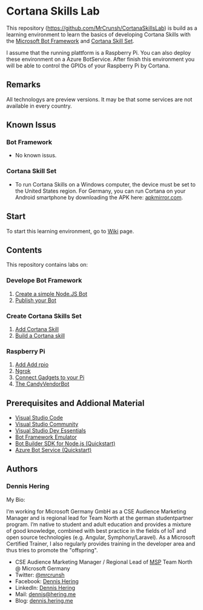 # Cortana Skills Lab
This repository (https://github.com/MrCrunsh/CortanaSkillsLab) is build as a learning environment to learn the basics of developing Cortana Skills with the [Microsoft Bot Framework][1] and [Cortana Skill Set][2].

I assume that the running plattform is a Raspberry Pi. You can also deploy these environment on a Azure BotService.
After finish this environment you will be able to control the GPIOs of your Raspberry Pi by Cortana.

[1]: https://dev.botframework.com/
[2]: https://developer.microsoft.com/de-de/cortana/

## Remarks ##
All technologys are preview versions. It may be that some services are not available in every country.

## Known Issus ##
### Bot Framework ###
+ No known issus.
### Cortana Skill Set ###
+ To run Cortana Skills on a Windows computer, the device must be set to the United States region. For Germany, you can run Cortana on your Android smartphone by downloading the APK here: [apkmirror.com](https://www.apkmirror.com/apk/microsoft-corporation/cortana/).

## Start ##
To start this learning environment, go to [Wiki](https://github.com/MrCrunsh/CortanaSkillsLab/wiki) page.

## Contents ##
This repository contains labs on:

### Develope Bot Framework ###
1. [Create a simple Node.JS Bot](https://github.com/MrCrunsh/CortanaSkillsLab/wiki/First-steps-of-creating-a-Bot-(Node.JS))
1. [Publish your Bot](https://github.com/MrCrunsh/CortanaSkillsLab/wiki/Publish-your-Bot)

### Create Cortana Skills Set ###
1. [Add Cortana Skill](https://github.com/MrCrunsh/CortanaSkillsLab/wiki/Add-Cortana-Skill)
1. [Build a Cortana skill](https://github.com/MrCrunsh/CortanaSkillsLab/wiki/Build-a-Cortana-skill)

### Raspberry Pi
1. [Add Add rpio](https://github.com/MrCrunsh/CortanaSkillsLab/wiki/Add-rpio)
1. [Ngrok](https://github.com/MrCrunsh/CortanaSkillsLab/wiki/Ngrok)
1. [Connect Gadgets to your Pi](https://github.com/MrCrunsh/CortanaSkillsLab/wiki/Connect-Gadgets-to-your-Pi)
1. [The CandyVendorBot](https://github.com/MrCrunsh/CortanaSkillsLab/wiki/CandyBot)

## Prerequisites and Addional Material ##
- [Visual Studio Code](https://code.visualstudio.com/)
- [Visual Studio Community](https://www.visualstudio.com/vs/)
- [Visual Studio Dev Essentials](https://www.visualstudio.com/dev-essentials/)
- [Bot Framework Emulator](https://emulator.botframework.com/)
- [Bot Builder SDK for Node.js (Quickstart)](https://docs.microsoft.com/en-us/bot-framework/nodejs/bot-builder-nodejs-quickstart)
- [Azure Bot Service (Quickstart)](https://docs.microsoft.com/en-us/bot-framework/azure-bot-service-quickstart)

## Authors ##

### Dennis Hering ###
My Bio:

I‘m working for Microsoft Germany GmbH as a CSE Audience Marketing Manager and is regional lead for Team North at the german studentpartner program. 
I’m native to student and adult education and provides a mixture of good knowledge, combined with best practice in the fields of IoT and open source technologies (e.g. Angular, Symphony/Laravel). 
As a Microsoft Certified Trainer, I also regularly provides training in the developer area and thus tries to promote the "offspring".

- CSE Audience Marketing Manager / Regional Lead of [MSP](http://www.studentpartners.de/) Team North @ Microsoft Germany
- Twitter: [@mrcrunsh](https://twitter.com/mrcrunsh)
- Facebook: [Dennis Hering](https://www.facebook.com/den.hering)
- LinkedIn: [Dennis Hering](https://www.linkedin.com/in/dennis-hering/)
- Mail: [dennis@hering.me](mailto:dennis@hering.me)
- Blog: [dennis.hering.me](http://dennis.hering.me/)
